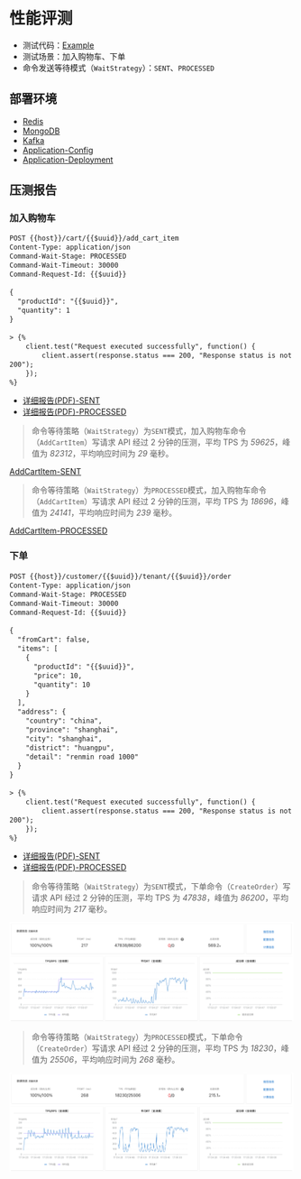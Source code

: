 # 性能评测

- 测试代码：[Example](https://github.com/Ahoo-Wang/Wow/tree/main/example)
- 测试场景：加入购物车、下单
- 命令发送等待模式（`WaitStrategy`）：`SENT`、`PROCESSED`

## 部署环境

- [Redis](https://github.com/Ahoo-Wang/Wow/tree/main/deploy/example/perf/redis.yaml)
- [MongoDB](https://github.com/Ahoo-Wang/Wow/tree/main/deploy/example/perf/mongo.yaml)
- [Kafka](https://github.com/Ahoo-Wang/Wow/tree/main/deploy/example/perf/kafka.yaml)
- [Application-Config](https://github.com/Ahoo-Wang/Wow/tree/main/deploy/example/perf/config/mongo_kafka_redis.yaml)
- [Application-Deployment](https://github.com/Ahoo-Wang/Wow/tree/main/deploy/example/perf/deployment.yaml)

## 压测报告

### 加入购物车

```http request
POST {{host}}/cart/{{$uuid}}/add_cart_item
Content-Type: application/json
Command-Wait-Stage: PROCESSED
Command-Wait-Timeout: 30000
Command-Request-Id: {{$uuid}}

{
  "productId": "{{$uuid}}",
  "quantity": 1
}

> {%
    client.test("Request executed successfully", function() {
        client.assert(response.status === 200, "Response status is not 200");
    });
%}

```

- [详细报告(PDF)-SENT](../public/images/perf/Example.Cart.Add@SENT.pdf)
- [详细报告(PDF)-PROCESSED](../public/images/perf/Example.Cart.Add@PROCESSED.pdf)

> 命令等待策略（`WaitStrategy`）为`SENT`模式，加入购物车命令（`AddCartItem`）写请求 API 经过 2 分钟的压测，平均 TPS 为 *59625*，峰值为 *82312*，平均响应时间为 *29* 毫秒。

[AddCartItem-SENT](../public/images/perf/Example.Cart.Add@SENT.png)

> 命令等待策略（`WaitStrategy`）为`PROCESSED`模式，加入购物车命令（`AddCartItem`）写请求 API 经过 2 分钟的压测，平均 TPS 为 *18696*，峰值为 *24141*，平均响应时间为 *239* 毫秒。

[AddCartItem-PROCESSED](../public/images/perf/Example.Cart.Add@PROCESSED.png)

### 下单

```http request
POST {{host}}/customer/{{$uuid}}/tenant/{{$uuid}}/order
Content-Type: application/json
Command-Wait-Stage: PROCESSED
Command-Wait-Timeout: 30000
Command-Request-Id: {{$uuid}}

{
  "fromCart": false,
  "items": [
    {
      "productId": "{{$uuid}}",
      "price": 10,
      "quantity": 10
    }
  ],
  "address": {
    "country": "china",
    "province": "shanghai",
    "city": "shanghai",
    "district": "huangpu",
    "detail": "renmin road 1000"
  }
}

> {%
    client.test("Request executed successfully", function() {
        client.assert(response.status === 200, "Response status is not 200");
    });
%}
```

- [详细报告(PDF)-SENT](../public/images/perf/Example.Order.Create@SENT.pdf)
- [详细报告(PDF)-PROCESSED](../public/images/perf/Example.Order.Create@PROCESSED.pdf)

> 命令等待策略（`WaitStrategy`）为`SENT`模式，下单命令（`CreateOrder`）写请求 API 经过 2 分钟的压测，平均 TPS 为 *47838*，峰值为 *86200*，平均响应时间为 *217* 毫秒。

![CreateOrder-SENT](../public/images/perf/Example.Order.Create@SENT.png)

> 命令等待策略（`WaitStrategy`）为`PROCESSED`模式，下单命令（`CreateOrder`）写请求 API 经过 2 分钟的压测，平均 TPS 为 *18230*，峰值为 *25506*，平均响应时间为 *268* 毫秒。

![CreateOrder-PROCESSED](../public/images/perf/Example.Order.Create@PROCESSED.png)
